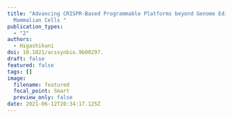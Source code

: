 ```yaml
---
title: "Advancing CRISPR-Based Programmable Platforms beyond Genome Editing in
  Mammalian Cells "
publication_types:
  - "2"
authors:
  - Higashikuni
doi: 10.1021/acssynbio.9b00297.
draft: false
featured: false
tags: []
image:
  filename: featured
  focal_point: Smart
  preview_only: false
date: 2021-06-12T20:34:17.125Z
---
```

